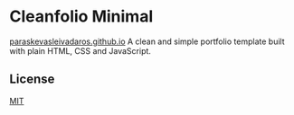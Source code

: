 # Cleanfolio Minimal

[paraskevasleivadaros.github.io](https://paraskevasleivadaros.github.io/cleanfolio-minimal)
A clean and simple portfolio template built with plain HTML, CSS and JavaScript.

## License

[MIT](https://choosealicense.com/licenses/mit/)
